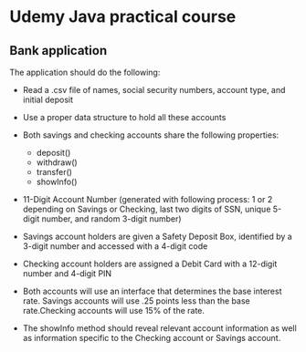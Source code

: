 # Udemy Java practical course
## Bank application

The application should do the following:

- Read a .csv file of names, social security numbers, account type, and initial deposit
- Use a proper data structure to hold all these accounts
- Both savings and checking accounts share the following properties:

   - deposit()
   - withdraw()
   - transfer()
   - showInfo()

- 11-Digit Account Number (generated with following process: 1 or 2 depending on
Savings or Checking, last two digits of SSN, unique 5-digit number, and random
3-digit number)

- Savings account holders are given a Safety Deposit Box, identified by a 3-digit
number and accessed with a 4-digit code
- Checking account holders are assigned a Debit Card with a 12-digit number and
4-digit PIN
- Both accounts will use an interface that determines the base interest rate.
Savings accounts will use .25 points less than the base rate.Checking accounts
will use 15% of the rate.
- The showInfo method should reveal relevant account information as well as
information specific to the Checking account or Savings account.